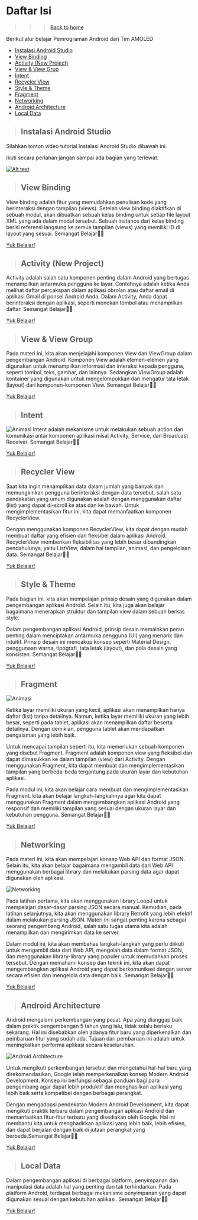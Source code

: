 # Daftar Isi
>>> [Back to home](https://github.com/Study-Club-Unida/AMOLED/blob/main/README.md)

Berikut alur belajar Pemrograman Android dari Tim AMOLED
- [Instalasi Android Studio](#instalasi-android-studio)
- [View Binding](#view-binding)
- [Activity (New Project)](#activity-new-project)
- [View & View Grup](#view--view-group)
- [Intent](#intent)
- [Recycler View](#recycler-view)
- [Style & Theme](#style--theme)
- [Fragment](#fragment)
- [Networking](#networking)
- [Android Architecture](#android-architecture)
- [Local Data](#local-data)

> ## Instalasi Android Studio
Silahkan tonton video tutorial Instalasi Android Studio dibawah ini.

Ikuti secara perlahan jangan sampai ada bagian yang terlewat.

[![Alt text](https://i.ytimg.com/vi/DM783YA0vbc/hq720.jpg?sqp=-oaymwEcCNAFEJQDSFXyq4qpAw4IARUAAIhCGAFwAcABBg==&rs=AOn4CLA2HxBr2ER7rgtf-5G0jGBo2q0LAw)](https://www.youtube.com/watch?v=DM783YA0vbc&ab_channel=GeekyScript)

> ## View Binding
View binding adalah fitur yang memudahkan penulisan kode yang berinteraksi dengan tampilan (views). Setelah view binding diaktifkan di sebuah modul, akan dibuatkan sebuah kelas binding untuk setiap file layout XML yang ada dalam modul tersebut. Sebuah instance dari kelas binding berisi referensi langsung ke semua tampilan (views) yang memiliki ID di layout yang sesuai. Semangat Belajar💪🏻

[Yuk Belajar!](view-binding.md)


> ## Activity (New Project)
Activity adalah salah satu komponen penting dalam Android yang bertugas menampilkan antarmuka pengguna ke layar. Contohnya adalah ketika Anda melihat daftar percakapan dalam aplikasi obrolan atau daftar email di aplikasi Gmail di ponsel Android Anda. Dalam Activity, Anda dapat berinteraksi dengan aplikasi, seperti menekan tombol atau menampilkan daftar. Semangat Belajar💪🏻

[Yuk Belajar!](activity-new-project.md)


> ## View & View Group
Pada materi ini, kita akan menjelajahi komponen View dan ViewGroup dalam pengembangan Android. Komponen View adalah elemen-elemen yang digunakan untuk menampilkan informasi dan interaksi kepada pengguna, seperti tombol, teks, gambar, dan lainnya. Sedangkan ViewGroup adalah kontainer yang digunakan untuk mengelompokkan dan mengatur tata letak (layout) dari komponen-komponen View. Semangat Belajar💪🏻

[Yuk Belajar!](view-and-view-group.md)


> ## Intent
![Animasi](https://github.com/Study-Club-Unida/AMOLED/blob/main/Android/Assets/intent.png)
Intent adalah mekanisme untuk melakukan sebuah action dan komunikasi antar komponen aplikasi misal Activity, Service, dan Broadcast Receiver. Semangat Belajar💪🏻

[Yuk Belajar!](intent.md)


> ## Recycler View
Saat kita ingin menampilkan data dalam jumlah yang banyak dan memungkinkan pengguna berinteraksi dengan data tersebut, salah satu pendekatan yang umum digunakan adalah dengan menggunakan daftar (list) yang dapat di-scroll ke atas dan ke bawah. Untuk mengimplementasikan fitur ini, kita dapat memanfaatkan komponen RecyclerView.

Dengan menggunakan komponen RecyclerView, kita dapat dengan mudah membuat daftar yang efisien dan fleksibel dalam aplikasi Android. RecyclerView memberikan fleksibilitas yang lebih besar dibandingkan pendahulunya, yaitu ListView, dalam hal tampilan, animasi, dan pengelolaan data. Semangat Belajar💪🏻

[Yuk Belajar!](recycler-view.md)


> ## Style & Theme
Pada bagian ini, kita akan mempelajari prinsip desain yang digunakan dalam pengembangan aplikasi Android. Selain itu, kita juga akan belajar bagaimana menerapkan struktur dan tampilan view dalam sebuah berkas style.

Dalam pengembangan aplikasi Android, prinsip desain memainkan peran penting dalam menciptakan antarmuka pengguna (UI) yang menarik dan intuitif. Prinsip desain ini mencakup konsep seperti Material Design, penggunaan warna, tipografi, tata letak (layout), dan pola desain yang konsisten. Semangat Belajar💪🏻

[Yuk Belajar!]()


> ## Fragment
![Animasi](https://github.com/Study-Club-Unida/AMOLED/blob/main/Android/Assets/fragment.gif)

Ketika layar memiliki ukuran yang kecil, aplikasi akan menampilkan hanya daftar (list) tanpa detailnya. Namun, ketika layar memiliki ukuran yang lebih besar, seperti pada tablet, aplikasi akan menampilkan daftar beserta detailnya. Dengan demikian, pengguna tablet akan mendapatkan pengalaman yang lebih baik.

Untuk mencapai tampilan seperti itu, kita memerlukan sebuah komponen yang disebut Fragment. Fragment adalah komponen view yang fleksibel dan dapat dimasukkan ke dalam tampilan (view) dari Activity. Dengan menggunakan Fragment, kita dapat membuat dan mengimplementasikan tampilan yang berbeda-beda tergantung pada ukuran layar dan kebutuhan aplikasi.

Pada modul ini, kita akan belajar cara membuat dan mengimplementasikan Fragment. kita akan belajar langkah-langkahnya agar kita dapat menggunakan Fragment dalam mengembangkan aplikasi Android yang responsif dan memiliki tampilan yang sesuai dengan ukuran layar dan kebutuhan pengguna. Semangat Belajar💪🏻

[Yuk Belajar!](fragment.md)


> ## Networking
Pada materi ini, kita akan mempelajari konsep Web API dan format JSON. Selain itu, kita akan belajar bagaimana mengambil data dari Web API menggunakan berbagai library dan melakukan parsing data agar dapat digunakan oleh aplikasi.

![Networking](https://github.com/Study-Club-Unida/AMOLED/blob/main/Android/Assets/networking.png)

Pada latihan pertama, kita akan menggunakan library LoopJ untuk mempelajari dasar-dasar parsing JSON secara manual. Kemudian, pada latihan selanjutnya, kita akan menggunakan library Retrofit yang lebih efektif dalam melakukan parsing JSON. Materi ini sangat penting karena sebagai seorang pengembang Android, salah satu tugas utama kita adalah menampilkan dan mengirimkan data ke server.

Dalam modul ini, kita akan membahas langkah-langkah yang perlu diikuti untuk mengambil data dari Web API, mengolah data dalam format JSON, dan menggunakan library-library yang populer untuk memudahkan proses tersebut. Dengan memahami konsep dan teknik ini, kita akan dapat mengembangkan aplikasi Android yang dapat berkomunikasi dengan server secara efisien dan mengelola data dengan baik. Semangat Belajar💪🏻

[Yuk Belajar!](networking.md)


> ## Android Architecture
Android mengalami perkembangan yang pesat. Apa yang dianggap baik dalam praktik pengembangan 5 tahun yang lalu, tidak selalu berlaku sekarang. Hal ini disebabkan oleh adanya fitur baru yang diperkenalkan dan pembaruan fitur yang sudah ada. Tujuan dari pembaruan ini adalah untuk meningkatkan performa aplikasi secara keseluruhan.

![Android Architecture](https://github.com/Study-Club-Unida/AMOLED/blob/main/Android/Assets/Modern%20Android%20Development%20-%20laptop.png)

Untuk mengikuti perkembangan tersebut dan mengetahui hal-hal baru yang direkomendasikan, Google telah memperkenalkan konsep Modern Android Development. Konsep ini berfungsi sebagai panduan bagi para pengembang agar dapat lebih produktif dan menghasilkan aplikasi yang lebih baik serta kompatibel dengan berbagai perangkat.

Dengan mengadopsi pendekatan Modern Android Development, kita dapat mengikuti praktik terbaru dalam pengembangan aplikasi Android dan memanfaatkan fitur-fitur terbaru yang disediakan oleh Google. Hal ini membantu kita untuk menghadirkan aplikasi yang lebih baik, lebih efisien, dan dapat berjalan dengan baik di jutaan perangkat yang berbeda.Semangat Belajar💪🏻

[Yuk Belajar!](android-architecture.md)


> ## Local Data
Dalam pengembangan aplikasi di berbagai platform, penyimpanan dan manipulasi data adalah hal yang penting dan tak terhindarkan. Pada platform Android, terdapat berbagai mekanisme penyimpanan yang dapat digunakan sesuai dengan kebutuhan aplikasi. Semangat Belajar💪🏻

[Yuk Belajar!](local-data.md)
